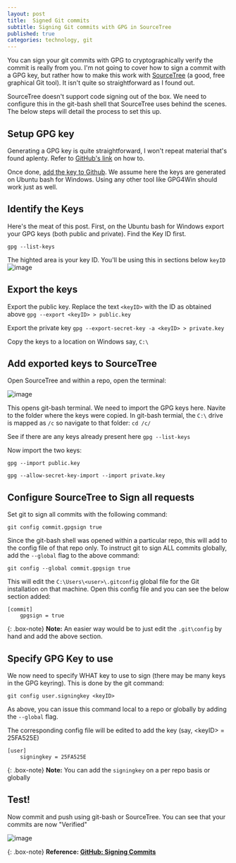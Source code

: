 ```yaml
---
layout: post
title:  Signed Git commits
subtitle: Signing Git commits with GPG in SourceTree
published: true
categories: technology, git
---
```


You can sign your git commits with GPG to cryptographically verify the commit is really from you. I'm not going to cover how to sign a commit with a GPG key, but rather how to make this work with [SourceTree](https://www.sourcetreeapp.com/) (a good, free graphical Git tool). It isn't quite so straightforward as I found out.

SourceTree doesn't support code signing out of the box. We need to configure this in the git-bash shell that SourceTree uses behind the scenes. The below steps will detail the process to set this up.

## Setup GPG key

Generating a GPG key is quite straightforward, I won't repeat material that's found aplenty. Refer to [GitHub's link](https://help.github.com/articles/generating-a-new-gpg-key/) on how to. 

Once done, [add the key to Github](https://help.github.com/articles/adding-a-new-gpg-key-to-your-github-account/). We assume here the keys are generated on Ubuntu bash for Windows. Using any other tool like GPG4Win should work just as well.

## Identify the Keys

Here's the meat of this post. First, on the Ubuntu bash for Windows export your GPG keys (both public and private). Find the Key ID first. 

`gpg --list-keys`

The highted area is your key ID. You'll be using this in sections below `keyID`
![image](https://user-images.githubusercontent.com/32394146/40902455-a3426ad4-6806-11e8-86d7-03150d941d3c.png)


## Export the keys

Export the public key. Replace the text `<keyID>` with the ID as obtained above
`gpg --export <keyID> > public.key`

Export the private key
`gpg --export-secret-key -a <keyID> > private.key`

Copy the keys to a location on Windows say, `C:\`

## Add exported keys to SourceTree

Open SourceTree and within a repo, open the terminal:

![image](https://user-images.githubusercontent.com/32394146/40901678-d81873c8-6803-11e8-979c-caa14dece9d5.png)

This opens git-bash terminal. We need to import the GPG keys here. Navite to the folder where the keys were copied. In git-bash termial, the `C:\` drive is mapped as `/c` so navigate to that folder: `cd /c/`

See if there are any keys already present here
`gpg --list-keys`

Now import the two keys:

`gpg --import public.key`

`gpg --allow-secret-key-import --import private.key`

## Configure SourceTree to Sign all requests

Set git to sign all commits with the following command:

`git config commit.gpgsign true`

Since the git-bash shell was opened within a particular repo, this will add to the config file of that repo only. To instruct git to sign ALL commits globally, add the `--global` flag to the above command: 

`git config --global commit.gpgsign true`

This will edit the `C:\Users\<user>\.gitconfig` global file for the Git installation on that machine. Open this config file and you can see the below section added: 

```
[commit]
	gpgsign = true
```

{: .box-note}
**Note:** An easier way would be to just edit the `.git\config` by hand and add the above section.



## Specify GPG Key to use
	
We now need to specify WHAT key to use to sign (there may be many keys in the GPG keyring). This is done by the git command:

`git config user.signingkey <keyID>`

As above, you can issue this command local to a repo or globally by adding the `--global` flag.

The corresponding config file will be edited to add the key (say, &lt;keyID&gt; = 25FA525E)

```
[user]
	signingkey = 25FA525E
```

{: .box-note}
**Note:** You can add the `signingkey` on a per repo basis or globally



## Test! 

Now commit and push using git-bash or SourceTree. You can see that your commits are now "Verified"

![image](https://user-images.githubusercontent.com/32394146/40902918-319d113e-6808-11e8-851e-21f809592409.png)


{: .box-note}
**Reference: [GitHub: Signing Commits](https://help.github.com/articles/signing-commits-using-gpg/)**